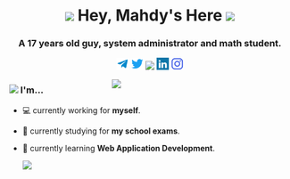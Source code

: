 <h1 align="center">
  <img src="https://raw.githubusercontent.com/MahdyMirzade/MahdyMirzade/main/assets/gifs/hello.gif" width="50px"/>
  Hey, Mahdy's Here
  <img src="https://raw.githubusercontent.com/MahdyMirzade/MahdyMirzade/main/assets/gifs/banana.idea.gif" width="50px"/>
</h1>
<h3 align="center">A 17 years old guy, system administrator and math student.</h3>
<p align="center">
  <a href="https://telegram.me/MahdyMirzade" target="blank"><img src="assets/icons/telegram.svg" alt="xtenzq" width="22px" /></a>
  <a href="https://twitter.com/MahdyMirzade" target="blank"><img src="assets/icons/twitter.svg" alt="xtenzq" width="22px" /></a>
  <img src="https://komarev.com/ghpvc/?username=mahdymirzade&label=Views&color=c792ea&style=flat">
  <a href="https://linkedin.com/in/MahdyMirzade" target="blank"><img src="assets/icons/linkedin.svg" alt="xtenzq" width="22px" /></a>
  <a href="https://instagram.com/MahdyMirzade" target="blank"><img src="assets/icons/instagram.svg" alt="xtenzq" width="22px" /></a>
</p>

<img align="right" src="https://raw.githubusercontent.com/MahdyMirzade/MahdyMirzade/main/assets/gifs/planet.gif" width="320px"/>

### <img src="https://raw.githubusercontent.com/MahdyMirzade/MahdyMirzade/main/assets/gifs/potato.dancing.gif" width="50px"/> I'm...
- 💻 currently working for **myself**.
- 📕 currently studying for **my school exams**.
- 🌱 currently learning **Web Application Development**.

  <img src="https://github-readme-stats.vercel.app/api?username=mahdymirzade&show_icons=true&theme=nightowl">
